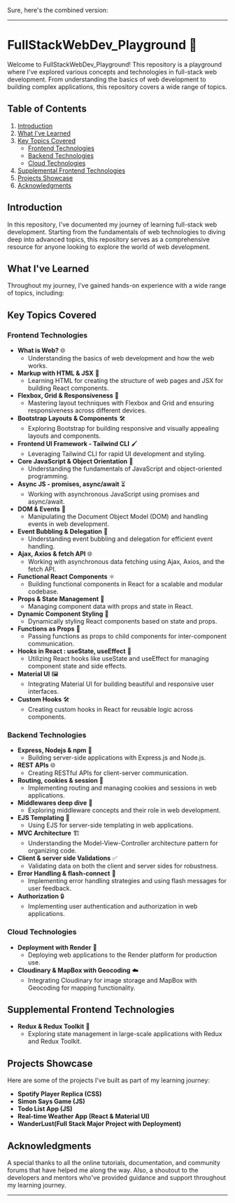 Sure, here's the combined version:

---

# FullStackWebDev_Playground 🚀

Welcome to FullStackWebDev_Playground! This repository is a playground where I've explored various concepts and technologies in full-stack web development. From understanding the basics of web development to building complex applications, this repository covers a wide range of topics.

## Table of Contents

1. [Introduction](#introduction)
2. [What I've Learned](#what-ive-learned)
3. [Key Topics Covered](#key-topics-covered)
   - [Frontend Technologies](#frontend-technologies)
   - [Backend Technologies](#backend-technologies)
   - [Cloud Technologies](#cloud-technologies)
4. [Supplemental Frontend Technologies](#supplemental-frontend-technologies)
5. [Projects Showcase](#projects-showcase)
6. [Acknowledgments](#acknowledgments)

## Introduction

In this repository, I've documented my journey of learning full-stack web development. Starting from the fundamentals of web technologies to diving deep into advanced topics, this repository serves as a comprehensive resource for anyone looking to explore the world of web development.

## What I've Learned

Throughout my journey, I've gained hands-on experience with a wide range of topics, including:

## Key Topics Covered

### Frontend Technologies

- **What is Web?** 🌐
  - Understanding the basics of web development and how the web works.
- **Markup with HTML & JSX** 🎨
  - Learning HTML for creating the structure of web pages and JSX for building React components.
- **Flexbox, Grid & Responsiveness** 📐
  - Mastering layout techniques with Flexbox and Grid and ensuring responsiveness across different devices.
- **Bootstrap Layouts & Components** 🛠️
  - Exploring Bootstrap for building responsive and visually appealing layouts and components.
- **Frontend UI Framework - Tailwind CLI** 🖌️
  - Leveraging Tailwind CLI for rapid UI development and styling.
- **Core JavaScript & Object Orientation** 🚀
  - Understanding the fundamentals of JavaScript and object-oriented programming.
- **Async JS - promises, async/await** ⏳
  - Working with asynchronous JavaScript using promises and async/await.
- **DOM & Events** 🎉
  - Manipulating the Document Object Model (DOM) and handling events in web development.
- **Event Bubbling & Delegation** 🔄
  - Understanding event bubbling and delegation for efficient event handling.
- **Ajax, Axios & fetch API** 🌐
  - Working with asynchronous data fetching using Ajax, Axios, and the fetch API.
- **Functional React Components** ⚛️
  - Building functional components in React for a scalable and modular codebase.
- **Props & State Management** 🔗
  - Managing component data with props and state in React.
- **Dynamic Component Styling** 🎨
  - Dynamically styling React components based on state and props.
- **Functions as Props** 📝
  - Passing functions as props to child components for inter-component communication.
- **Hooks in React : useState, useEffect** 🎣
  - Utilizing React hooks like useState and useEffect for managing component state and side effects.
- **Material UI** 🖼️
  - Integrating Material UI for building beautiful and responsive user interfaces.
- **Custom Hooks** 🛠️
  - Creating custom hooks in React for reusable logic across components.

### Backend Technologies

- **Express, Nodejs & npm** 🚀
  - Building server-side applications with Express.js and Node.js.
- **REST APIs** 🌐
  - Creating RESTful APIs for client-server communication.
- **Routing, cookies & session** 🍪
  - Implementing routing and managing cookies and sessions in web applications.
- **Middlewares deep dive** 🔄
  - Exploring middleware concepts and their role in web development.
- **EJS Templating** 📄
  - Using EJS for server-side templating in web applications.
- **MVC Architecture** 🏗️
  - Understanding the Model-View-Controller architecture pattern for organizing code.
- **Client & server side Validations** ✅
  - Validating data on both the client and server sides for robustness.
- **Error Handling & flash-connect** 🛑
  - Implementing error handling strategies and using flash messages for user feedback.
- **Authorization** 🔒
  - Implementing user authentication and authorization in web applications.

### Cloud Technologies

- **Deployment with Render** 🚀
  - Deploying web applications to the Render platform for production use.
- **Cloudinary & MapBox with Geocoding** ☁️
  - Integrating Cloudinary for image storage and MapBox with Geocoding for mapping functionality.

## Supplemental Frontend Technologies

- **Redux & Redux Toolkit** 🔄
  - Exploring state management in large-scale applications with Redux and Redux Toolkit.

## Projects Showcase

Here are some of the projects I've built as part of my learning journey:

- **Spotify Player Replica (CSS)**
- **Simon Says Game (JS)**
- **Todo List App (JS)**
- **Real-time Weather App (React & Material UI)**
- **WanderLust(Full Stack Major Project with Deployment)**

## Acknowledgments

A special thanks to all the online tutorials, documentation, and community forums that have helped me along the way. Also, a shoutout to the developers and mentors who've provided guidance and support throughout my learning journey.

--- 
